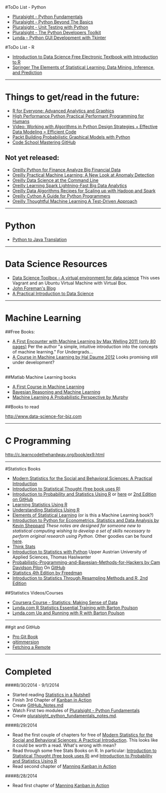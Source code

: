 #ToDo List - Python
- [Pluralsight - Python Fundamentals](http://pluralsight.com/training/Courses/Description/python-fundamentals)
- [Pluralsight - Python Beyond The Basics](http://pluralsight.com/training/Courses/TableOfContents/python-fundamentals)
- [Pluralsight - Unit Testing with Python](http://pluralsight.com/training/Courses/TableOfContents/unit-testing-python)
- [Pluralsight - The Python Developers Toolkit](http://pluralsight.com/training/Courses/TableOfContents/python-developers-toolkit)
- [Lynda – Python GUI Development with Tkinter](http://www.lynda.com/Tkinter-tutorials/Python-GUI-Development-Tkinter/163607-2.html)

#ToDo List - R
- [Introduction to Data Science Free Electronic Textbook with Introduction to R](http://jsresearch.net/)
- [Springer The Elements of Statistical Learning: Data Mining, Inference, and Prediction](http://statweb.stanford.edu/~tibs/ElemStatLearn/)





-------------------------------------
# Things to get/read in the future:
- [R for Everyone: Advanced Analytics and Graphics](http://www.jaredlander.com/r-for-everyone/)
- [High Performance Python Practical Performant Programming for Humans](http://shop.oreilly.com/product/0636920028963.do)
- [Video: Working with Algorithms in Python Design Strategies + Effective Data Modeling = Efficient Code](http://shop.oreilly.com/product/110000667.do)
- [Packt Building Probabilistic Graphical Models with Python](https://www.packtpub.com/big-data-and-business-intelligence/building-probabilistic-graphical-models-python)
- [Code School Mastering GitHub](https://www.codeschool.com/courses/mastering-github)

## Not yet released:
- [Oreilly Python for Finance Analyze Big Financial Data](http://shop.oreilly.com/product/0636920032441.do)
- [Oreilly Practical Machine Learning: A New Look at Anomaly Detection](http://shop.oreilly.com/product/0636920034650.do)
- [Oreilly Data Science at the Command Line](http://shop.oreilly.com/product/0636920032823.do)
- [Oreilly Learning Spark Lightning-Fast Big Data Analytics](http://shop.oreilly.com/product/0636920028512.do)
- [Oreilly Data Algorithms Recipes for Scaling up with Hadoop and Spark](http://shop.oreilly.com/product/0636920033950.do)
- [Oreilly Cython A Guide for Python Programmers](http://shop.oreilly.com/product/0636920033431.do)
- [Oreilly Thoughtful Machine Learning A Test-Driven Approach](http://shop.oreilly.com/product/0636920032298.do)


-------------------------------------

# Python
- [Python to Java Translation](http://home.wlu.edu/~lambertk/pythontojava/index.htm)

-------------------------------------
# Data Science Resources
- [Data Science Toolbox - A virtual environment for data science](http://datasciencetoolbox.org/)  This uses Vagrant and an Ubuntu Virtual Machine with Virtual Box.
- [John Foreman's Blog](http://www.john-foreman.com/blog)
- [A Practical Introduction to Data Science](http://www.zipfianacademy.com/blog/post/46864003608/a-practical-intro-to-data-science)


-------------------------------------
# Machine Learning

##Free Books:

-  [A First Encounter with Machine Learning by Max Welling 2011 (only 80 pages)](https://www.ics.uci.edu/~welling/teaching/ICS273Afall11/IntroMLBook.pdf) Per the author "a simple, intuitive introduction into the concepts of machine learning." For Undergrads...
-  [A Course in Machine Learning by Hal Daume 2012](http://ciml.info/dl/v0_8/ciml-v0_8-all.pdf) Looks promising still under development?
-  [](http://web4.cs.ucl.ac.uk/staff/D.Barber/textbook/250214.pdf)

##Matlab Machine Learning books
- [A First Course in Machine Learning](http://www.dcs.gla.ac.uk/~srogers/firstcourseml/#matlab)
- [Bayesian Reasoning and Machine Learning](http://web4.cs.ucl.ac.uk/staff/D.Barber/textbook/250214.pdf)
- [Machine Learning A Probabilistic Perspective by Murphy](http://www.cs.ubc.ca/~murphyk/MLbook/)


##Books to read

http://www.data-science-for-biz.com


-------------------------------------

# C Programming
http://c.learncodethehardway.org/book/ex9.html

-------------------------------------

#Statistics Books 
- [Modern Statistics for the Social and Behavioral Sciences: A Practical Introduction](http://www.crcpress.com/product/isbn/9781439834565)
- [Introduction to Statistical Thought (free book uses R)](http://www.math.umass.edu/~lavine/Book/book.html)
- [Introduction to Probability and Statistics Using R](http://ipsur.org/install.html) or [here](http://cran.r-project.org/web/packages/IPSUR/vignettes/IPSUR.pdf) or [2nd Edition on GitHub](https://github.com/gjkerns/IPSUR)
- [Learning Statistics Using R](http://www.amazon.com/Learning-Statistics-Randall-Ernest-Schumacker/dp/1452286299)
- [Understanding Statistics Using R](http://www.amazon.com/dp/1461462266/ref=rdr_ext_tmb)
- [Elements of Statistical Learning](http://statweb.stanford.edu/~tibs/ElemStatLearn/) (or is this a Machine Learning book?)
- [Introduction to Python for Econometrics, Statistics and Data Analysis by Kevin Sheppard](http://www.kevinsheppard.com/images/0/09/Python_introduction.pdf)  _These notes are designed for someone new to statistical computing wishing to develop a set of skills necessary to perform original research using Python._ Other goodies can be found [here](http://www.kevinsheppard.com/Python_for_Econometrics).
- [Think Stats](http://greenteapress.com/thinkstats/)
- [Introduction to Statistics with Python](http://work.thaslwanter.at/Stats/html/index.html) Upper Austrian University of Applied Sciences, Thomas Haslwanter
- [Probabilistic-Programming-and-Bayesian-Methods-for-Hackers by Cam Davidson Pilon](http://camdavidsonpilon.github.io/Probabilistic-Programming-and-Bayesian-Methods-for-Hackers/) On [GitHub](https://github.com/CamDavidsonPilon/Probabilistic-Programming-and-Bayesian-Methods-for-Hackers)
- [Statistics 4th Edition by Freedman](http://books.wwnorton.com/books/Statistics/)
- [Introduction to Statistics Through Resampling Methods and R, 2nd Edition](http://www.wiley.com/WileyCDA/WileyTitle/productCd-1118428218.html)



##Statistics Videos/Courses
- [Coursera Course - Statistics: Making Sense of Data](https://class.coursera.org/introstats-001)
- [Lynda.com R Statistics Essential Training with Barton Poulson](http://www.lynda.com/R-tutorials/R-Statistics-Essential-Training/142447-2.html)
- [Lynda.com Up and Running with R with Barton Poulson](http://www.lynda.com/R-tutorials/Up-Running-R/120612-2.html)

-------------------------------------
##git and GitHub
- [Pro Git Book](http://git-scm.com/book)
- [gitimmersion](http://gitimmersion.com/)
- [Fetching a Remote](https://help.github.com/articles/fetching-a-remote)

-------------------------------------

# Completed

####8/30/2014 - 9/1/2014
- Started reading [Statistics in a Nutshell](http://shop.oreilly.com/product/9780596510497.do)
- Finish 3rd Chapter of [Kanban in Action](http://www.manning.com/hammarberg/)
- Create [GitHub_Notes.md](https://github.com/dviar2718/DanWeb/blob/gh-pages/interests/GitHub_Notes.md)
- Watch First two modules of [Pluralsight - Python Fundamentals](http://pluralsight.com/training/Courses/Description/python-fundamentals)
- Create [pluralsight_python_fundamentals_notes.md](https://github.com/dviar2718/DanWeb/blob/gh-pages/interests/python/pluralsight_python_fundamentals_notes.md).

####8/29/2014
- Read the first couple of chapters for free of [Modern Statistics for the Social and Behavioral Sciences: A Practical Introduction](http://www.crcpress.com/product/isbn/9781439834565).  This looks like it could be worth a read.  What's wrong with mean?
- Read through some free Stats Books on R.  In particular: [Introduction to Statistical Thought (free book uses R)](http://www.math.umass.edu/~lavine/Book/book.html) and [Introduction to Probability and Statistics Using R](http://ipsur.org/install.html)
- Read second chapter of [Manning Kanban in Action](http://www.manning.com/hammarberg/)

####8/28/2014
- Read first chapter of [Manning Kanban in Action](http://www.manning.com/hammarberg/)



